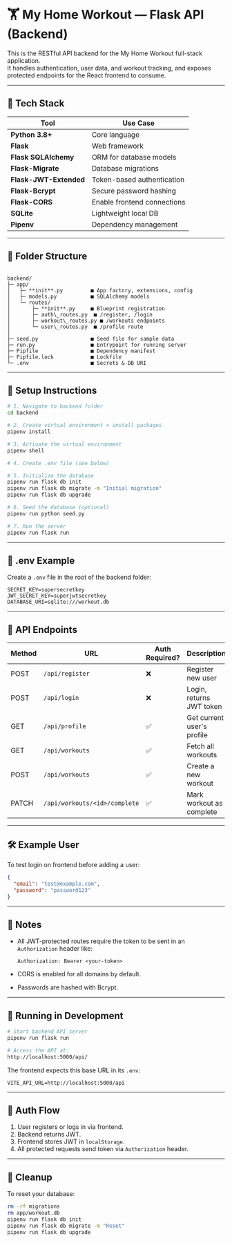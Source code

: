 



# 🏋️ My Home Workout — Flask API (Backend)

This is the RESTful API backend for the My Home Workout full-stack application.  
It handles authentication, user data, and workout tracking, and exposes protected endpoints for the React frontend to consume.

---

## 🧰 Tech Stack

| Tool                  | Use Case                      |
| --------------------- | ----------------------------- |
| **Python 3.8+**       | Core language                 |
| **Flask**             | Web framework                 |
| **Flask SQLAlchemy**  | ORM for database models       |
| **Flask-Migrate**     | Database migrations           |
| **Flask-JWT-Extended**| Token-based authentication    |
| **Flask-Bcrypt**      | Secure password hashing       |
| **Flask-CORS**        | Enable frontend connections   |
| **SQLite**            | Lightweight local DB          |
| **Pipenv**            | Dependency management         |

---

## 📁 Folder Structure

```

backend/
├─ app/
│   ├─ **init**.py         ■ App factory, extensions, config
│   ├─ models.py           ■ SQLAlchemy models
│   └─ routes/
│       ├─ **init**.py     ■ Blueprint registration
│       ├─ auth\_routes.py  ■ /register, /login
│       ├─ workout\_routes.py ■ /workouts endpoints
│       └─ user\_routes.py  ■ /profile route
│
├─ seed.py                 ■ Seed file for sample data
├─ run.py                  ■ Entrypoint for running server
├─ Pipfile                 ■ Dependency manifest
├─ Pipfile.lock            ■ Lockfile
└─ .env                    ■ Secrets & DB URI

````

---

## 🧪 Setup Instructions

```bash
# 1. Navigate to backend folder
cd backend

# 2. Create virtual environment + install packages
pipenv install

# 3. Activate the virtual environment
pipenv shell

# 4. Create .env file (see below)

# 5. Initialize the database
pipenv run flask db init
pipenv run flask db migrate -m "Initial migration"
pipenv run flask db upgrade

# 6. Seed the database (optional)
pipenv run python seed.py

# 7. Run the server
pipenv run flask run
````

---

## 🔐 .env Example

Create a `.env` file in the root of the backend folder:

```
SECRET_KEY=supersecretkey
JWT_SECRET_KEY=superjwtsecretkey
DATABASE_URI=sqlite:///workout.db
```

---

## 🔌 API Endpoints

| Method | URL                           | Auth Required? | Description                |
| ------ | ----------------------------- | -------------- | -------------------------- |
| POST   | `/api/register`               | ❌              | Register new user          |
| POST   | `/api/login`                  | ❌              | Login, returns JWT token   |
| GET    | `/api/profile`                | ✅              | Get current user's profile |
| GET    | `/api/workouts`               | ✅              | Fetch all workouts         |
| POST   | `/api/workouts`               | ✅              | Create a new workout       |
| PATCH  | `/api/workouts/<id>/complete` | ✅              | Mark workout as complete   |

---

## 🛠 Example User

To test login on frontend before adding a user:

```json
{
  "email": "test@example.com",
  "password": "password123"
}
```

---

## 📌 Notes

* All JWT-protected routes require the token to be sent in an `Authorization` header like:

  ```
  Authorization: Bearer <your-token>
  ```

* CORS is enabled for all domains by default.

* Passwords are hashed with Bcrypt.

---

## 🧪 Running in Development

```bash
# Start backend API server
pipenv run flask run

# Access the API at:
http://localhost:5000/api/
```

The frontend expects this base URL in its `.env`:

```env
VITE_API_URL=http://localhost:5000/api
```

---

## 🔐 Auth Flow

1. User registers or logs in via frontend.
2. Backend returns JWT.
3. Frontend stores JWT in `localStorage`.
4. All protected requests send token via `Authorization` header.



---

## 🧹 Cleanup

To reset your database:

```bash
rm -rf migrations
rm app/workout.db
pipenv run flask db init
pipenv run flask db migrate -m "Reset"
pipenv run flask db upgrade
```



